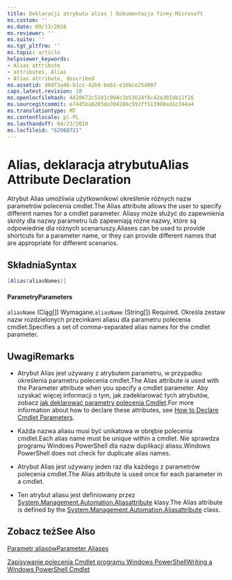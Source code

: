 ```yaml
---
title: Deklaracji atrybutu alias | Dokumentacja firmy Microsoft
ms.custom: ''
ms.date: 09/13/2016
ms.reviewer: ''
ms.suite: ''
ms.tgt_pltfrm: ''
ms.topic: article
helpviewer_keywords:
- Alias attribute
- attributes, Alias
- Alias attribute, described
ms.assetid: d0df3a46-b1cc-42b9-beb1-e16bce254007
caps.latest.revision: 10
ms.openlocfilehash: 4d20672c5181c994c1b53624f6c42a301db11f26
ms.sourcegitcommit: e7445ba8203da304286c591ff513900ad1c244a4
ms.translationtype: MT
ms.contentlocale: pl-PL
ms.lasthandoff: 04/23/2019
ms.locfileid: "62068721"
---
```

# <a name="alias-attribute-declaration"></a><span data-ttu-id="ad667-102">Alias, deklaracja atrybutu</span><span class="sxs-lookup"><span data-stu-id="ad667-102">Alias Attribute Declaration</span></span>

<span data-ttu-id="ad667-103">Atrybut Alias umożliwia użytkownikowi określenie różnych nazw parametrów polecenia cmdlet.</span><span class="sxs-lookup"><span data-stu-id="ad667-103">The Alias attribute allows the user to specify different names for a cmdlet parameter.</span></span> <span data-ttu-id="ad667-104">Aliasy może służyć do zapewnienia skróty dla nazwy parametru lub zapewniają różne nazwy, które są odpowiednie dla różnych scenariuszy.</span><span class="sxs-lookup"><span data-stu-id="ad667-104">Aliases can be used to provide shortcuts for a parameter name, or they can provide different names that are appropriate for different scenarios.</span></span>

## <a name="syntax"></a><span data-ttu-id="ad667-105">Składnia</span><span class="sxs-lookup"><span data-stu-id="ad667-105">Syntax</span></span>

```csharp
[Alias(aliasNames)]
```

#### <a name="parameters"></a><span data-ttu-id="ad667-106">Parametry</span><span class="sxs-lookup"><span data-stu-id="ad667-106">Parameters</span></span>

<span data-ttu-id="ad667-107">`aliasName` (Ciąg[]) Wymagane.</span><span class="sxs-lookup"><span data-stu-id="ad667-107">`aliasName` (String[]) Required.</span></span> <span data-ttu-id="ad667-108">Określa zestaw nazw rozdzielonych przecinkami aliasu dla parametru polecenia cmdlet.</span><span class="sxs-lookup"><span data-stu-id="ad667-108">Specifies a set of comma-separated alias names for the cmdlet parameter.</span></span>

## <a name="remarks"></a><span data-ttu-id="ad667-109">Uwagi</span><span class="sxs-lookup"><span data-stu-id="ad667-109">Remarks</span></span>

- <span data-ttu-id="ad667-110">Atrybut Alias jest używany z atrybutem parametru, w przypadku określenia parametru polecenia cmdlet.</span><span class="sxs-lookup"><span data-stu-id="ad667-110">The Alias attribute is used with the Parameter attribute when you specify a cmdlet parameter.</span></span> <span data-ttu-id="ad667-111">Aby uzyskać więcej informacji o tym, jak zadeklarować tych atrybutów, zobacz [jak deklarować parametry polecenia Cmdlet](./how-to-declare-cmdlet-parameters.md).</span><span class="sxs-lookup"><span data-stu-id="ad667-111">For more information about how to declare these attributes, see [How to Declare Cmdlet Parameters](./how-to-declare-cmdlet-parameters.md).</span></span>

- <span data-ttu-id="ad667-112">Każda nazwa aliasu musi być unikatowa w obrębie polecenia cmdlet.</span><span class="sxs-lookup"><span data-stu-id="ad667-112">Each alias name must be unique within a cmdlet.</span></span> <span data-ttu-id="ad667-113">Nie sprawdza programu Windows PowerShell dla nazw duplikacji aliasu.</span><span class="sxs-lookup"><span data-stu-id="ad667-113">Windows PowerShell does not check for duplicate alias names.</span></span>

- <span data-ttu-id="ad667-114">Atrybut Alias jest używany jeden raz dla każdego z parametrów polecenia cmdlet.</span><span class="sxs-lookup"><span data-stu-id="ad667-114">The Alias attribute is used once for each parameter in a cmdlet.</span></span>

- <span data-ttu-id="ad667-115">Ten atrybut aliasu jest definiowany przez [System.Management.Automation.Aliasattribute](/dotnet/api/System.Management.Automation.AliasAttribute) klasy.</span><span class="sxs-lookup"><span data-stu-id="ad667-115">The Alias attribute is defined by the [System.Management.Automation.Aliasattribute](/dotnet/api/System.Management.Automation.AliasAttribute) class.</span></span>

## <a name="see-also"></a><span data-ttu-id="ad667-116">Zobacz też</span><span class="sxs-lookup"><span data-stu-id="ad667-116">See Also</span></span>

[<span data-ttu-id="ad667-117">Parametr aliasów</span><span class="sxs-lookup"><span data-stu-id="ad667-117">Parameter Aliases</span></span>](./parameter-aliases.md)

[<span data-ttu-id="ad667-118">Zapisywanie polecenia Cmdlet programu Windows PowerShell</span><span class="sxs-lookup"><span data-stu-id="ad667-118">Writing a Windows PowerShell Cmdlet</span></span>](./writing-a-windows-powershell-cmdlet.md)

